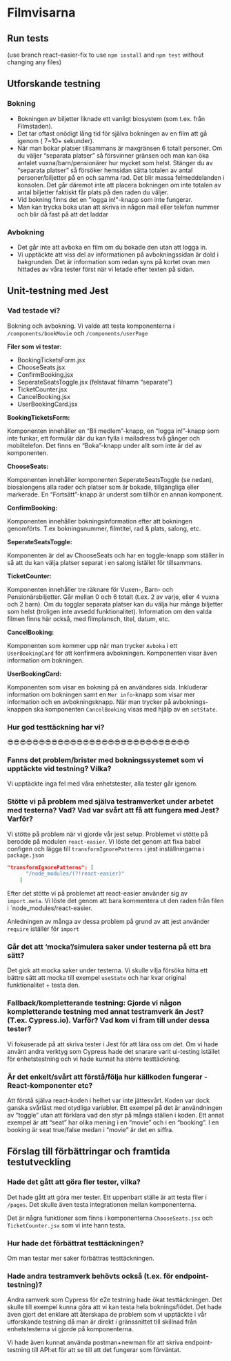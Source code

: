 # Filmvisarna

## Run tests

(use branch react-easier-fix to use `npm install` and `npm test` without changing any files)

## Utforskande testning
### Bokning
* Bokningen av biljetter liknade ett vanligt biosystem (som t.ex. från Filmstaden). 
* Det tar oftast onödigt lång tid för själva bokningen av en film att gå igenom ( 7~10+ sekunder). 
* När man bokar platser tillsammans är maxgränsen 6 totalt personer. Om du väljer “separata platser” så försvinner gränsen och man kan öka antalet vuxna/barn/pensionärer hur mycket som helst. Stänger du av “separata platser” så försöker hemsidan sätta totalen av antal personer/biljetter på en och samma rad. Det blir massa felmeddelanden i konsolen. Det går däremot inte att placera bokningen om inte totalen av antal biljetter faktiskt får plats på den raden du väljer. 
* Vid bokning finns det en "logga in!"-knapp som inte fungerar. 
* Man kan trycka boka utan att skriva in någon mail eller telefon nummer och blir då fast på att det laddar
### Avbokning
* Det går inte att avboka en film om du bokade den utan att logga in. 
* Vi upptäckte att viss del av informationen på avbokningssidan är dold i bakgrunden. Det är information som redan syns på kortet ovan men hittades av våra tester först när vi letade efter texten på sidan. 

## Unit-testning med Jest
### Vad testade vi?
Bokning och avbokning. Vi valde att testa komponenterna i `/components/bookMovie` och `/components/userPage`

**Filer som vi testar:**
* BookingTicketsForm.jsx
* ChooseSeats.jsx
* ConfirmBooking.jsx
* SeperateSeatsToggle.jsx (felstavat filnamn “separate”)
* TicketCounter.jsx
* CancelBooking.jsx
* UserBookingCard.jsx

**BookingTicketsForm:**

Komponenten innehåller en “Bli medlem”-knapp, en “logga in!”-knapp som inte funkar, ett formulär där du kan fylla i mailadress två gånger och mobiltelefon. Det finns en “Boka”-knapp under allt som inte är del av komponenten. 

**ChooseSeats:** 

Komponenten innehåller komponenten SeperateSeatsToggle (se nedan), biosalongens alla rader och platser som är bokade, tillgängliga eller markerade. En “Fortsätt”-knapp är underst som tillhör en annan komponent. 

**ConfirmBooking:**

Komponenten innehåller bokningsinformation efter att bokningen genomförts. T.ex bokningsnummer, filmtitel, rad & plats, salong, etc. 

**SeperateSeatsToggle:**

Komponenten är del av ChooseSeats och har en toggle-knapp som ställer in så att du kan välja platser separat i en salong istället för tillsammans. 

**TicketCounter:**

Komponenten innehåller tre räknare för Vuxen-, Barn- och Pensionärsbiljetter. Går mellan 0 och 6 totalt (t.ex. 2 av varje, eller 4 vuxna och 2 barn). Om du togglar separata platser kan du välja hur många biljetter som helst (troligen inte avsedd funktionalitet). Information om den valda filmen finns här också, med filmplansch, titel, datum, etc. 

**CancelBooking:**

Komponenten som kommer upp när man trycker `Avboka` i ett `UserBookingCard` för att konfirmera avbokningen. Komponenten visar även information om bokningen.

**UserBookingCard:**

Komponenten som visar en bokning på en användares sida. Inkluderar information om bokningen samt en `Mer info`-knapp som visar mer information och en avbokningsknapp. När man trycker på avboknings-knappen ska komponenten `CancelBooking` visas med hjälp av en `setState`.


### Hur god testtäckning har vi?

😎😎😎😎😎😎😎😎😎😎😎😎😎😎😎😎😎😎😎😎😎😎😎😎😎😎😎😎😎

### Fanns det problem/brister med bokningssystemet som vi upptäckte vid testning? Vilka?

Vi upptäckte inga fel med våra enhetstester, alla tester går igenom.

### Stötte vi på problem med själva testramverket under arbetet med testerna? Vad? Vad var svårt att få att fungera med Jest? Varför?

Vi stötte på problem när vi gjorde vår jest setup. Problemet vi stötte på berodde på modulen `react-easier`. Vi löste det genom att fixa babel configen och lägga till `transformIgnorePatterns` i jest inställningarna i `package.json`
```json
"transformIgnorePatterns": [
      "/node_modules/(?!react-easier)"
    ]
```

Efter det stötte vi på problemet att react-easier använder sig av `import.meta`. Vi löste det genom att bara kommentera ut den raden från filen i `node_modules/react-easier.

Anledningen av många av dessa problem på grund av att jest använder `require` iställer för `import`

### Går det att ‘mocka’/simulera saker under testerna på ett bra sätt?

Det gick att mocka saker under testerna. Vi skulle vilja försöka hitta ett bättre sätt att mocka till exempel `useState` och har kvar original funktionalitet + testa den.

### Fallback/kompletterande testning: Gjorde vi någon kompletterande testning med annat testramverk än Jest? (T.ex. Cypress.io). Varför? Vad kom vi fram till under dessa tester?

Vi fokuserade på att skriva tester i Jest för att lära oss om det. Om vi hade använt andra verktyg som Cypress hade det snarare varit ui-testing istället för enhetstestning och vi hade kunnat ha större testtäckning.

### Är det enkelt/svårt att förstå/följa hur källkoden fungerar - React-komponenter etc?

Att förstå själva react-koden i helhet var inte jättesvårt. Koden var dock ganska svårläst med otydliga variabler. Ett exempel på det är användningen av “toggle” utan att förklara vad den styr på många ställen i koden. Ett annat exempel är att “seat” har olika mening i en “movie” och i en “booking”. I en booking är seat true/false medan i “movie” är det en siffra.

## Förslag till förbättringar och framtida testutveckling

### Hade det gått att göra fler tester, vilka?
Det hade gått att göra mer tester. Ett uppenbart ställe är att testa filer i `/pages`. Det skulle även testa integrationen mellan komponenterna. 

Det är några funktioner som finns i komponenterna `ChooseSeats.jsx` och `TicketCounter.jsx` som vi inte hann testa.

### Hur hade det förbättrat testtäckningen?
Om man testar mer saker förbättras testtäckningen.

### Hade andra testramverk behövts också (t.ex. för endpoint-testning)?
Andra ramverk som Cypress för e2e testning hade ökat testtäckningen. Det skulle till exempel kunna göra att vi kan testa hela bokningsflödet. Det hade även gjort det enklare att återskapa de problem som vi upptäckte i vår utforskande testning då man är direkt i gränssnittet till skillnad från enhetstesterna vi gjorde på komponenterna.

Vi hade även kunnat använda postman+newman för att skriva endpoint-testning till API:et för att se till att det fungerar som förväntat.


